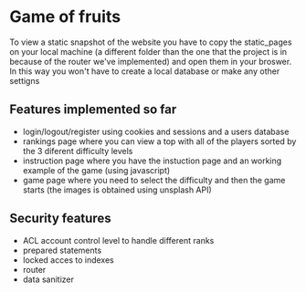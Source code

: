 # Game of fruits
  To view a static snapshot of the website you have to copy the static_pages on your local machine (a different folder than the one that the project is in because of the router we've implemented) and open them in your broswer. In this way you won't have to create a local database or make any other settigns
  
  ## Features implemented so far
  - login/logout/register using cookies and sessions and a users database
  - rankings page where you can view a top with all of the players sorted by the 3 diferent difficulty levels
  - instruction page where you have the instuction page and an working example of the game (using javascript)
  - game page where you need to select the difficulty and then the game starts (the images is obtained using unsplash API)
  
  ## Security features
  - ACL account control level to handle different ranks
  - prepared statements
  - locked acces to indexes
  - router
  - data sanitizer
